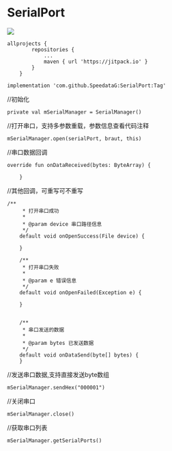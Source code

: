 # SerialPort

[![](https://jitpack.io/v/SpeedataG/SerialPort.svg)](https://jitpack.io/#SpeedataG/SerialPort)
```
allprojects {
		repositories {
			...
			maven { url 'https://jitpack.io' }
		}
	}

implementation 'com.github.SpeedataG:SerialPort:Tag'
```


//初始化
```
private val mSerialManager = SerialManager()
```
//打开串口，支持多参数重载，参数信息查看代码注释
```
mSerialManager.open(serialPort, braut, this)
```
//串口数据回调

```
override fun onDataReceived(bytes: ByteArray) {

    }
```


//其他回调，可重写可不重写
```
/**
     * 打开串口成功
     *
     * @param device 串口路径信息
     */
    default void onOpenSuccess(File device) {

    }

    /**
     * 打开串口失败
     *
     * @param e 错误信息
     */
    default void onOpenFailed(Exception e) {

    }


    /**
     * 串口发送的数据
     *
     * @param bytes 已发送数据
     */
    default void onDataSend(byte[] bytes) {
    }
```

//发送串口数据,支持直接发送byte数组

```
mSerialManager.sendHex("000001")
```

//关闭串口

```
mSerialManager.close()
```
//获取串口列表
```
mSerialManager.getSerialPorts()
```

